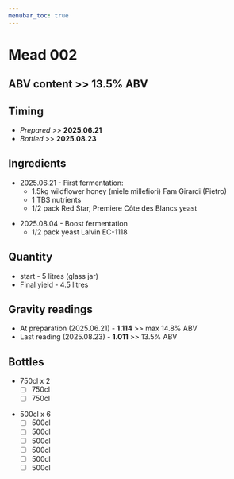 ```yaml
---
menubar_toc: true
---
```


# Mead 002
## ABV content >> 13.5% ABV
## Timing
* *Prepared* >> **2025.06.21**
* *Bottled* >> **2025.08.23**

## Ingredients
* 2025.06.21 - First fermentation: 
     - 1.5kg wildflower honey (miele millefiori) Fam Girardi (Pietro)
     - 1 TBS nutrients
     - 1/2 pack Red Star, Premiere Côte des Blancs yeast
 - 2025.08.04 - Boost fermentation
     - 1/2 pack yeast Lalvin EC-1118

## Quantity
* start - 5 litres (glass jar)
* Final yield - 4.5 litres 

## Gravity readings
* At preparation (2025.06.21) - **1.114** >> max 14.8% ABV
* Last reading (2025.08.23) - **1.011** >> 13.5% ABV

## Bottles
* 750cl x 2
    - [ ] 750cl
    - [ ] 750cl
+ 500cl x 6
    + [ ] 500cl
    + [ ] 500cl
    + [ ] 500cl
    + [ ] 500cl
    + [ ] 500cl
    + [ ] 500cl
